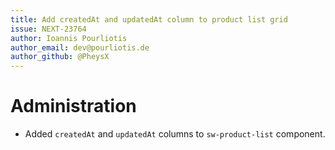 ```yaml
---
title: Add createdAt and updatedAt column to product list grid
issue: NEXT-23764
author: Ioannis Pourliotis
author_email: dev@pourliotis.de
author_github: @PheysX
---
```

# Administration
* Added  `createdAt` and `updatedAt` columns to `sw-product-list` component.
